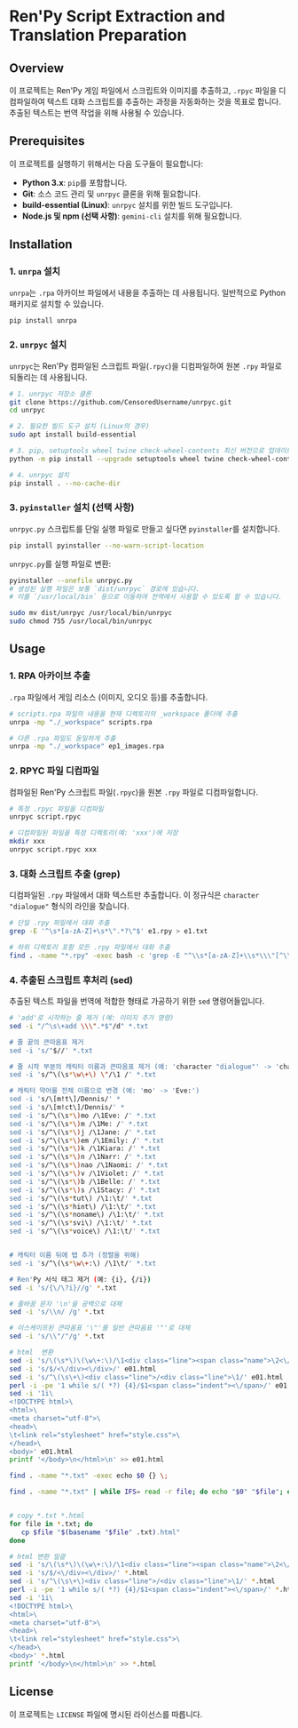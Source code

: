 # Ren'Py Script Extraction and Translation Preparation

## Overview
이 프로젝트는 Ren'Py 게임 파일에서 스크립트와 이미지를 추출하고, `.rpyc` 파일을 디컴파일하여 텍스트 대화 스크립트를 추출하는 과정을 자동화하는 것을 목표로 합니다. 추출된 텍스트는 번역 작업을 위해 사용될 수 있습니다.

## Prerequisites
이 프로젝트를 실행하기 위해서는 다음 도구들이 필요합니다:

*   **Python 3.x**: `pip`를 포함합니다.
*   **Git**: 소스 코드 관리 및 `unrpyc` 클론을 위해 필요합니다.
*   **build-essential (Linux)**: `unrpyc` 설치를 위한 빌드 도구입니다.
*   **Node.js 및 npm (선택 사항)**: `gemini-cli` 설치를 위해 필요합니다.

## Installation

### 1. `unrpa` 설치
`unrpa`는 `.rpa` 아카이브 파일에서 내용을 추출하는 데 사용됩니다. 일반적으로 Python 패키지로 설치할 수 있습니다.

```bash
pip install unrpa
```

### 2. `unrpyc` 설치
`unrpyc`는 Ren'Py 컴파일된 스크립트 파일(`.rpyc`)을 디컴파일하여 원본 `.rpy` 파일로 되돌리는 데 사용됩니다.

```bash
# 1. unrpyc 저장소 클론
git clone https://github.com/CensoredUsername/unrpyc.git
cd unrpyc

# 2. 필요한 빌드 도구 설치 (Linux의 경우)
sudo apt install build-essential

# 3. pip, setuptools wheel twine check-wheel-contents 최신 버전으로 업데이트
python -m pip install --upgrade setuptools wheel twine check-wheel-contents

# 4. unrpyc 설치
pip install . --no-cache-dir
```

### 3. `pyinstaller` 설치 (선택 사항)
`unrpyc.py` 스크립트를 단일 실행 파일로 만들고 싶다면 `pyinstaller`를 설치합니다.

```bash
pip install pyinstaller --no-warn-script-location
```

`unrpyc.py`를 실행 파일로 변환:
```bash
pyinstaller --onefile unrpyc.py
# 생성된 실행 파일은 보통 `dist/unrpyc` 경로에 있습니다.
# 이를 `/usr/local/bin` 등으로 이동하여 전역에서 사용할 수 있도록 할 수 있습니다.

sudo mv dist/unrpyc /usr/local/bin/unrpyc
sudo chmod 755 /usr/local/bin/unrpyc
```



## Usage

### 1. RPA 아카이브 추출
`.rpa` 파일에서 게임 리소스 (이미지, 오디오 등)를 추출합니다.

```bash
# scripts.rpa 파일의 내용을 현재 디렉토리의 _workspace 폴더에 추출
unrpa -mp "./_workspace" scripts.rpa

# 다른 .rpa 파일도 동일하게 추출
unrpa -mp "./_workspace" ep1_images.rpa
```

### 2. RPYC 파일 디컴파일
컴파일된 Ren'Py 스크립트 파일(`.rpyc`)을 원본 `.rpy` 파일로 디컴파일합니다.

```bash
# 특정 .rpyc 파일을 디컴파일
unrpyc script.rpyc

# 디컴파일된 파일을 특정 디렉토리(예: 'xxx')에 저장
mkdir xxx
unrpyc script.rpyc xxx
```

### 3. 대화 스크립트 추출 (grep)
디컴파일된 `.rpy` 파일에서 대화 텍스트만 추출합니다. 이 정규식은 `character "dialogue"` 형식의 라인을 찾습니다.

```bash
# 단일 .rpy 파일에서 대화 추출
grep -E '^\s*[a-zA-Z]+\s*\".*?\"$' e1.rpy > e1.txt

# 하위 디렉토리 포함 모든 .rpy 파일에서 대화 추출
find . -name "*.rpy" -exec bash -c 'grep -E "^\\s*[a-zA-Z]+\\s*\\\"[^\\]*\\\"$" "$0" > "$(basename "$0" .rpy).txt"' {} \;
```

### 4. 추출된 스크립트 후처리 (sed)
추출된 텍스트 파일을 번역에 적합한 형태로 가공하기 위한 `sed` 명령어들입니다.

```bash
# 'add'로 시작하는 줄 제거 (예: 이미지 추가 명령)
sed -i "/^\s\+add \\\".*$"/d" *.txt

# 줄 끝의 큰따옴표 제거
sed -i 's/"$//' *.txt

# 줄 시작 부분의 캐릭터 이름과 큰따옴표 제거 (예: 'character "dialogue"' -> 'character dialogue')
sed -i 's/^\(\s*\w\+\) \"/\1 /' *.txt

# 캐릭터 약어를 전체 이름으로 변경 (예: 'mo' -> 'Eve:')
sed -i 's/\[m!t\]/Dennis/' *
sed -i 's/\[m!ct\]/Dennis/' *
sed -i 's/^\(\s*\)mo /\1Eve: /' *.txt
sed -i 's/^\(\s*\)m /\1Me: /' *.txt
sed -i 's/^\(\s*\)j /\1Jane: /' *.txt
sed -i 's/^\(\s*\)em /\1Emily: /' *.txt
sed -i 's/^\(\s*\)k /\1Kiara: /' *.txt
sed -i 's/^\(\s*\)n /\1Narr: /' *.txt
sed -i 's/^\(\s*\)nao /\1Naomi: /' *.txt
sed -i 's/^\(\s*\)v /\1Violet: /' *.txt
sed -i 's/^\(\s*\)b /\1Belle: /' *.txt
sed -i 's/^\(\s*\)s /\1Stacy: /' *.txt
sed -i 's/^\(\s*tut\) /\1:\t/' *.txt
sed -i 's/^\(\s*hint\) /\1:\t/' *.txt
sed -i 's/^\(\s*noname\) /\1:\t/' *.txt
sed -i 's/^\(\s*svi\) /\1:\t/' *.txt
sed -i 's/^\(\s*voice\) /\1:\t/' *.txt


# 캐릭터 이름 뒤에 탭 추가 (정렬을 위해)
sed -i 's/^\(\s*\w\+:\) /\1\t/' *.txt

# Ren'Py 서식 태그 제거 (예: {i}, {/i})
sed -i 's/{\/\?i}//g' *.txt

# 줄바꿈 문자 '\n'을 공백으로 대체
sed -i 's/\\n/ /g' *.txt

# 이스케이프된 큰따옴표 '\"'를 일반 큰따옴표 '"'로 대체
sed -i 's/\\"/"/g' *.txt

# html  변환
sed -i 's/\(\s*\)\(\w\+:\)/\1<div class="line"><span class="name">\2<\/span><div>/' e01.html
sed -i 's/$/<\/div><\/div>/' e01.html
sed -i 's/^\(\s\+\)<div class="line">/<div class="line">\1/' e01.html
perl -i -pe '1 while s/( *?) {4}/$1<span class="indent"><\/span>/' e01.html
sed -i '1i\
<!DOCTYPE html>\
<html>\
<meta charset="utf-8">\
<head>\
\t<link rel="stylesheet" href="style.css">\
</head>\
<body>' e01.html
printf '</body>\n</html>\n' >> e01.html

find . -name "*.txt" -exec echo $0 {} \;

find . -name "*.txt" | while IFS= read -r file; do echo "$0" "$file"; done


# copy *.txt *.html
for file in *.txt; do
   cp $file "$(basename "$file" .txt).html"
done

# html 변환 일괄
sed -i 's/\(\s*\)\(\w\+:\)/\1<div class="line"><span class="name">\2<\/span><div>/' *.html
sed -i 's/$/<\/div><\/div>/' *.html
sed -i 's/^\(\s\+\)<div class="line">/<div class="line">\1/' *.html
perl -i -pe '1 while s/( *?) {4}/$1<span class="indent"><\/span>/' *.html
sed -i '1i\
<!DOCTYPE html>\
<html>\
<meta charset="utf-8">\
<head>\
\t<link rel="stylesheet" href="style.css">\
</head>\
<body>' *.html
printf '</body>\n</html>\n' >> *.html
```

## License
이 프로젝트는 `LICENSE` 파일에 명시된 라이선스를 따릅니다.

```

